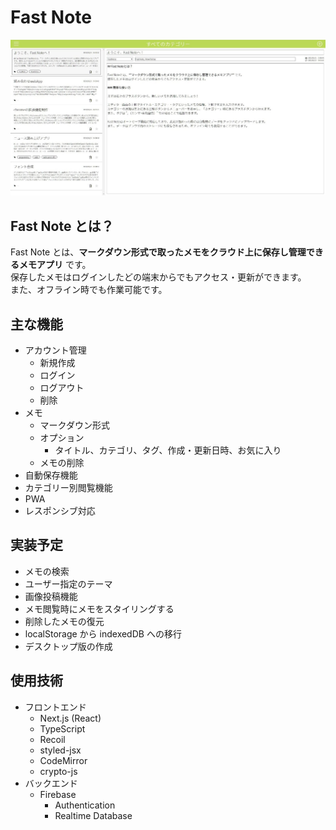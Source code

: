 # Fast Note

![FastNote](./img/FastNote.jpg)

## Fast Note とは？

Fast Note とは、**マークダウン形式で取ったメモをクラウド上に保存し管理できるメモアプリ** です。  
保存したメモはログインしたどの端末からでもアクセス・更新ができます。  
また、オフライン時でも作業可能です。

## 主な機能

- アカウント管理
  - 新規作成
  - ログイン
  - ログアウト
  - 削除
- メモ
  - マークダウン形式
  - オプション
    - タイトル、カテゴリ、タグ、作成・更新日時、お気に入り
  - メモの削除
- 自動保存機能
- カテゴリー別閲覧機能
- PWA
- レスポンシブ対応

## 実装予定

- メモの検索
- ユーザー指定のテーマ
- 画像投稿機能
- メモ閲覧時にメモをスタイリングする
- 削除したメモの復元
- localStorage から indexedDB への移行
- デスクトップ版の作成

## 使用技術

- フロントエンド
  - Next.js (React)
  - TypeScript
  - Recoil
  - styled-jsx
  - CodeMirror
  - crypto-js
- バックエンド
  - Firebase
    - Authentication
    - Realtime Database
